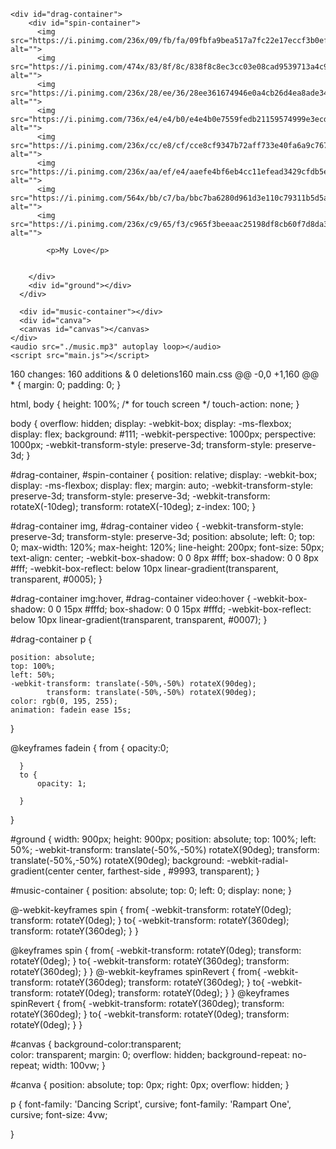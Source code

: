 <!DOCTYPE html>
<html lang="vi">
<head>
    <meta charset="UTF-8">
    <meta http-equiv="X-UA-Compatible" content="IE=edge">
    <meta name="viewport" content="width=device-width, initial-scale=1.0">
    <title>I Love You</title>
    <link rel="shortcut icon" href="./icon.png" type="image/x-icon">
    <link rel="stylesheet" href="main.css">
    <link rel="preconnect" href="https://fonts.googleapis.com">
    <link rel="preconnect" href="https://fonts.gstatic.com" crossorigin>
    <link href="https://fonts.googleapis.com/css2?family=Dancing+Script&display=swap" rel="stylesheet">
</head>
<body>

    <div id="drag-container">
        <div id="spin-container">
          <img src="https://i.pinimg.com/236x/09/fb/fa/09fbfa9bea517a7fc22e17eccf3b0efc.jpg" alt="">
          <img src="https://i.pinimg.com/474x/83/8f/8c/838f8c8ec3cc03e08cad9539713a4c90.jpg" alt="">
          <img src="https://i.pinimg.com/236x/28/ee/36/28ee361674946e0a4cb26d4ea8ade34e.jpg" alt="">
          <img src="https://i.pinimg.com/736x/e4/e4/b0/e4e4b0e7559fedb21159574999e3ecdc.jpg" alt="">
          <img src="https://i.pinimg.com/236x/cc/e8/cf/cce8cf9347b72aff733e40fa6a9c7674.jpg" alt="">
          <img src="https://i.pinimg.com/236x/aa/ef/e4/aaefe4bf6eb4cc11efead3429cfdb5ef.jpg" alt="">
          <img src="https://i.pinimg.com/564x/bb/c7/ba/bbc7ba6280d961d3e110c79311b5d5a9.jpg" alt="">
          <img src="https://i.pinimg.com/236x/c9/65/f3/c965f3beeaac25198df8cb60f7d8da36.jpg" alt="">

            <p>My Love</p>


        </div>
        <div id="ground"></div>
      </div>

      <div id="music-container"></div>
      <div id="canva">
      <canvas id="canvas"></canvas>
    </div>
    <audio src="./music.mp3" autoplay loop></audio>
    <script src="main.js"></script>
</body>
</html>
 160 changes: 160 additions & 0 deletions160  
main.css
@@ -0,0 +1,160 @@
* {
    margin: 0;
    padding: 0;
  }

  html,
  body {
    height: 100%;
    /* for touch screen */
    touch-action: none; 
  }

  body {
    overflow: hidden;
    display: -webkit-box;
    display: -ms-flexbox;
    display: flex;
    background: #111;
    -webkit-perspective: 1000px;
            perspective: 1000px;
    -webkit-transform-style: preserve-3d;
            transform-style: preserve-3d;
  }

  #drag-container, #spin-container {
    position: relative;
    display: -webkit-box;
    display: -ms-flexbox;
    display: flex;
    margin: auto;
    -webkit-transform-style: preserve-3d;
            transform-style: preserve-3d;
    -webkit-transform: rotateX(-10deg);
            transform: rotateX(-10deg);
            z-index: 100;
  }

  #drag-container img, #drag-container video {
    -webkit-transform-style: preserve-3d;
            transform-style: preserve-3d;
    position: absolute;
    left: 0;
    top: 0;
    max-width: 120%;
    max-height: 120%; 
    line-height: 200px;
    font-size: 50px;
    text-align: center;
    -webkit-box-shadow: 0 0 8px #fff;
            box-shadow: 0 0 8px #fff;
    -webkit-box-reflect: below 10px linear-gradient(transparent, transparent, #0005);
  }

  #drag-container img:hover, #drag-container video:hover {
    -webkit-box-shadow: 0 0 15px #fffd;
            box-shadow: 0 0 15px #fffd;
    -webkit-box-reflect: below 10px linear-gradient(transparent, transparent, #0007);
  }

  #drag-container p {

    position: absolute;
    top: 100%;
    left: 50%;
    -webkit-transform: translate(-50%,-50%) rotateX(90deg);
            transform: translate(-50%,-50%) rotateX(90deg);
    color: rgb(0, 195, 255);
    animation: fadein ease 15s;
  }

  @keyframes fadein {
      from {
          opacity:0;

      }
      to {
          opacity: 1;

      }
  }

  #ground {
    width: 900px;
    height: 900px;
    position: absolute;
    top: 100%;
    left: 50%;
    -webkit-transform: translate(-50%,-50%) rotateX(90deg);
            transform: translate(-50%,-50%) rotateX(90deg);
    background: -webkit-radial-gradient(center center, farthest-side , #9993, transparent);
  }

  #music-container {
    position: absolute;
    top: 0;
    left: 0;
    display: none;
  }

  @-webkit-keyframes spin {
    from{
      -webkit-transform: rotateY(0deg);
              transform: rotateY(0deg);
    } to{
      -webkit-transform: rotateY(360deg);
              transform: rotateY(360deg);
    }
  }

  @keyframes spin {
    from{
      -webkit-transform: rotateY(0deg);
              transform: rotateY(0deg);
    } to{
      -webkit-transform: rotateY(360deg);
              transform: rotateY(360deg);
    }
  }
  @-webkit-keyframes spinRevert {
    from{
      -webkit-transform: rotateY(360deg);
              transform: rotateY(360deg);
    } to{
      -webkit-transform: rotateY(0deg);
              transform: rotateY(0deg);
    }
  }
  @keyframes spinRevert {
    from{
      -webkit-transform: rotateY(360deg);
              transform: rotateY(360deg);
    } to{
      -webkit-transform: rotateY(0deg);
              transform: rotateY(0deg);
    }
  }

  #canvas {
    background-color:transparent;   
    color: transparent; 
    margin: 0;
    overflow: hidden;
    background-repeat: no-repeat;
    width: 100vw;
  }


#canva {
    position: absolute;
    top: 0px;
    right: 0px;
    overflow: hidden;
}

p {
    font-family: 'Dancing Script', cursive;
    font-family: 'Rampart One', cursive;
    font-size: 4vw;

}
